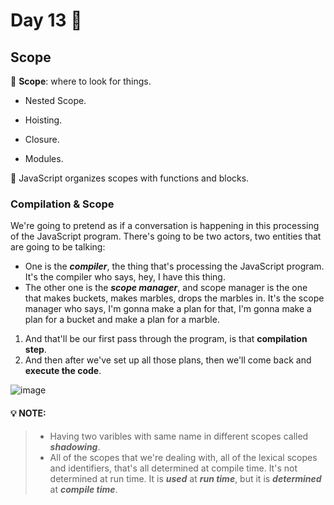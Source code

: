 # Day 13 🤩


##  Scope 

📌 **Scope**: where to look for things.


* Nested Scope.

* Hoisting.

* Closure.
  
* Modules.


📌 JavaScript organizes scopes with functions and blocks.

### Compilation & Scope

We're going to pretend as if a conversation is happening in this processing of the JavaScript program. There's going to be two actors, two entities that are going to be talking:
* One is the ***compiler***, the thing that's processing the JavaScript program. It's the compiler who says, hey, I have this thing.
* The other one is the ***scope manager***, and scope manager is the one that makes buckets, makes marbles, drops the marbles in. It's the scope manager who says, I'm gonna make a plan for that, I'm gonna make a plan for a bucket and make a plan for a marble.

1. And that'll be our first pass through the program, is that **compilation step**. 
2. And then after we've set up all those plans, then we'll come back and **execute the code**. 


![image](https://github.com/aya-thafer2/Mastering-JavaScript-in-20-Days/assets/121509832/022e19b0-da0b-4df2-b32b-43505444f2aa)


#### 💡 **NOTE**: 
> * Having two varibles with same name in different scopes called ***shadowing***.
> * All of the scopes that we're dealing with, all of the lexical scopes and identifiers, that's all determined at compile time. It's not determined at run time. It is ***used*** at ***run time***, but it is ***determined*** at ***compile time***.







